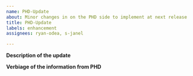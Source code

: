 ```yaml
---
name: PHD-Update
about: Minor changes in on the PHD side to implement at next release
title: PHD-Update
labels: enhancement
assignees: ryan-odea, s-janel

---
```


**Description of the update**

**Verbiage of the information from PHD**
